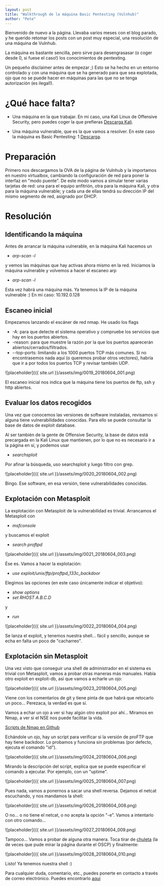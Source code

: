 ```yaml
---
layout: post
title: "Walkthrough de la máquina Basic Pentesting (Vulnhub)"
author: "Pete"
---
```


Bienvenido de nuevo a la página. Llevaba varios meses con el blog parado, y he querido retomar los posts con un post muy especial, una resolución de una máquina de Vulnhub.

La máquina es bastante sencilla, pero sirve para desengrasasar (o coger desde 0, si fuese el caso!) los conocimientos de pentesting.

Un pequeño disclaimer antes de empezar ;) Esto se ha hecho en un entorno controlado y con una máquina que se ha generado para que sea explotada, ojo que no se puede hacer en máquinas para las que no se tenga autorización (es ilegal!).

# ¿Qué hace falta?
* Una máquina en la que trabajar. 
En mi caso, una Kali Linux de Offensive Security, pero puedes coger la que prefieras [Descarga Kali](https://www.offensive-security.com/kali-linux-vm-vmware-virtualbox-hyperv-image-download/).

* Una máquina vulnerable, que es la que vamos a resolver. 
En este caso la máquina es Basic Pentesting: 1 [Descarga](https://www.vulnhub.com/entry/basic-pentesting-1,216/).

# Preparación

Primero nos descargamos la OVA de la página de Vulnhub y la importamos en nuestro virtualbox, cambiando la configuración de red para poner la interfaz en "modo puente". De este modo vamos a simular tener varias tarjetas de red: una para el equipo anfitrión, otra para la máquina Kali, y otra para la máquina vulnerable; y cada una de ellas tendrá su dirección IP del mismo segmento de red, asignado por DHCP.

# Resolución

## Identificando la máquina

Antes de arrancar la máquina vulnerable, en la máquina Kali hacemos un 
* _arp-scan -l_ 

y vemos las máquinas que hay activas ahora mismo en la red. Iniciamos la máquina vulnerable y volvemos a hacer el escaneo arp
* _arp-scan -l_

Esta vez habrá una máquina más. Ya tenemos la IP de la máquina vulnerable :) En mi caso: 10.192.0.128

## Escaneo inicial

Empezamos lanzando el escáner de red nmap. He usado los flags 

* -A: para que detecte el sistema operativo y compruebe los servicios que hay en los puertos abiertos.
* -reason: para que muestre la razón por la que los puertos aparecerán abiertos/cerrados/filtrados.
* --top-ports: limitando a los 1000 puertos TCP más comunes. Si no encontrasemos nada aquí (o queremos probar otros vectores), habría que ir a por todos los puertos TCP y revisar también UDP.

![placeholder]({{ site.url }}/assets/img/0019_20180604_001.png)

El escaneo inicial nos indica que la máquina tiene los puertos de ftp, ssh y http abiertos.

## Evaluar los datos recogidos

Una vez que conocemos las versiones de software instaladas, revisamos si alguna tiene vulnerabilidades conocidas. Para ello se puede consultar la base de datos de exploit database.

Al ser también de la gente de Offensive Security, la base de datos está precargada en la Kali Linux que mantienen, por lo que no es necesario ir a la página en sí, y podemos usar 
* _searchsploit_

Por afinar la búsqueda, uso searchsploit y luego filtro con grep.

![placeholder]({{ site.url }}/assets/img/0020_20180604_002.png)

Bingo. Ese software, en esa versión, tiene vulnerabilidades conocidas.

## Explotación con Metasploit

La explotación con Metasploit de la vulnerabilidad es trivial. Arrancamos el Metasploit con
* _msfconsole_

y buscamos el exploit
* _search proftpd_

![placeholder]({{ site.url }}/assets/img/0021_20180604_003.png)

Ése es. Vamos a hacer la explotación:
* _use exploit/unix/ftp/proftpd_133c_backdoor_

Elegimos las opciones (en este caso únicamente indicar el objetivo):
* _show options_
* _set RHOST A.B.C.D_

y
* _run_

![placeholder]({{ site.url }}/assets/img/0022_20180604_004.png)

Se lanza el exploit, y tenemos nuestra shell... fácil y sencillo, aunque se echa en falta un poco de "cacharreo".

## Explotación sin Metasploit

Una vez visto que conseguir una shell de administrador en el sistema es trivial con Metasploit, vamos a probar otras maneras más manuales. Había otro exploit en exploit-db, así que vamos a echarle un ojo:

![placeholder]({{ site.url }}/assets/img/0023_20180604_005.png)

Viene con los comentarios de git y tiene pinta de que habrá que retocarlo un poco... Perezaca, la verdad es que sí.

Vamos a echar un ojo a ver si hay algún otro exploit por ahí... Miramos en Nmap, a ver si el NSE nos puede facilitar la vida.

[Scripts de Nmap en Github](https://github.com/nmap/nmap/tree/master/scripts)

Echándole un ojo, hay un script para verificar si la versión de proFTP que hay tiene backdoor. Lo probamos y funciona sin problemas (por defecto, ejecuta el comando "id"). 

![placeholder]({{ site.url }}/assets/img/0024_20180604_006.png)

Mirando la descripción del script, explica que se puede especificar el comando a ejecutar. Por ejemplo, con un "uptime".

![placeholder]({{ site.url }}/assets/img/0025_20180604_007.png)

Pues nada, vamos a ponernos a sacar una shell reversa. Dejamos el netcat escuchando, y nos mandamos la shell:

![placeholder]({{ site.url }}/assets/img/0026_20180604_008.png)

O no... o no tiene el netcat, o no acepta la opción "-e". Vamos a intentarlo con otro comando...

![placeholder]({{ site.url }}/assets/img/0027_20180604_009.png)

Tampoco... Vamos a probar de alguna otra manera. Toca tirar de [chuleta](http://pentestmonkey.net/cheat-sheet/shells/reverse-shell-cheat-sheet) (la de veces que pude mirar la página durante el OSCP) y finalmente:

![placeholder]({{ site.url }}/assets/img/0028_20180604_010.png)

Listo! Ya tenemos nuestra shell :)

Para cualquier duda, comentario, etc., puedes ponerte en contacto a través de correo electrónico. Puedes encontrarlo [aquí](https://livefromsec.github.io/about/)
